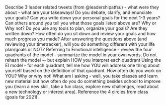 Describe 3 leader related tweets (from @leadershipatfsu) - what were they about - what are your takeaways!
Do you debate, clarify, and enunciate your goals? Can you write down your personal goals for the next 1-3 years?
Can others around you tell you what those goals listed above are? Why or Why not?
Do you use any tools to plan, organize your goals? Are they written down?
How often do you sit down and review your goals and how much progress you made?
After answering the questions above (and reviewing your timetracker), will you do something different with your life plan/goals or NOT?
Referring to Emotional intelligence - review the four quadrants of the model - summarize the model in your own words. Do not rehash the model -- but explain HOW you interpret each quadrant
Using the EI model - for each quadrant, tell me how YOU will address one thing about yourself based on the definition of that quadrant.
How often do you work on YOU? Why or why not! What am I asking - well, you take classes and learn new material but how often do you do something besides school to improve you (learn a new skill, take a fun class, explore new challenges, read about a new technology or interest area).  Reference the 4 circles from class (goals for 2021).